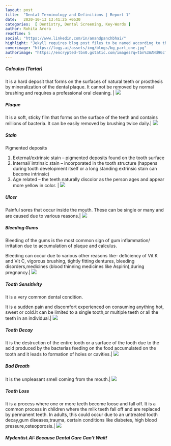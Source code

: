 ```yaml
---
layout: post
title:  "Dental Terminology and Definitions | Report 1"
date:   2020-10-13 13:41:25 +0530
categories:  [ Dentistry, Dental Screening, Key-Words ]
author: Rohita Arora
readTime: 5
social: "https://www.linkedin.com/in/anandpanchbhai/"
highlight: "Jekyll requires blog post files to be named according to the following format"
coverimage: "https://logy.ai/assets/img/blogs/bg_part_one.jpg"
authorimage: "https://encrypted-tbn0.gstatic.com/images?q=tbn%3AANd9GcT9Z1Z9vJxv--iDjhk26tgSiqvweOAvd3W-wA&usqp=CAU"
---
```

##### Calculus (Tartar)

It is a hard deposit that forms on the surfaces of natural teeth or prosthesis by mineralization of the dental plaque. It cannot be removed by normal brushing and requires a professional oral cleaning. | ![](https://logy.ai/assets/img/blogs/calculus.jpeg)



##### Plaque

It is a soft, sticky film that forms on the surface of the teeth and contains millions of bacteria. It can be easily removed by brushing twice daily.| ![](https://logy.ai/assets/img/blogs/plaque.png)




##### Stain

Pigmented deposits 
1. External/extrinsic stain – pigmented deposits found on the tooth surface
2. Internal/ intrinsic stain – incorporated in the tooth structure (happens during tooth development itself or a long standing extrinsic stain can become intrinsic)
3. Age related – the teeth naturally discolor as the person ages and appear more yellow in color. | ![](https://logy.ai/assets/img/blogs/stain.jpeg)


##### Ulcer

Painful sores that occur inside the mouth. These can be single or many and are caused due to various reasons.| ![](https://logy.ai/assets/img/blogs/ulcer.png)


##### Bleeding Gums

Bleeding of the gums is the most common sign of gum inflammation/ irritation due to accumulation of plaque and calculus.

Bleeding can occur due to various other reasons like- deficiency of Vit K and Vit C, vigorous brushing, tightly fitting dentures, bleeding disorders,medicines (blood thinning medicines like Aspirin),during pregnancy.| ![](https://logy.ai/assets/img/blogs/bleeding_gums.png)



##### Tooth Sensitivity

It is a very common dental condition.

It is a sudden pain and discomfort experienced on consuming anything hot, sweet or cold.It can be limited to a single tooth,or multiple teeth or all the teeth in an individual.| ![](https://logy.ai/assets/img/blogs/tooth_sensitivity.jpg)



##### Tooth Decay

It is the destruction of the entire tooth or a surface of the tooth due to the acid produced by the bacterias feeding on the food accumulated on the tooth and it leads to formation of holes or cavities.| ![](https://logy.ai/assets/img/blogs/tooth_decay.jpg)


##### Bad Breath

It is the unpleasant smell coming from the mouth.| ![](https://logy.ai/assets/img/blogs/bad_breath.jpg)


##### Tooth Loss

It is a process where one or more teeth become loose and fall off. It is a common process in children where the milk teeth fall off and are replaced by permanent teeth. In adults, this could occur due to an untreated tooth decay,gum diseases,trauma, certain conditions like diabetes, high blood pressure,osteoporosis.| ![](https://logy.ai/assets/img/blogs/tooth_loss.jpg)




##### Mydentist.AI: Because Dental Care Can't Wait!
